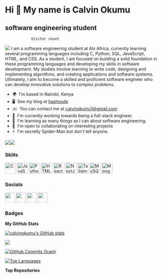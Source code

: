 Hi 👋 My name is Calvin Okumu 
=============================

software engineering student
----------------------------
                Visitor count
<img src="https://profile-counter.glitch.me/CalvinOkumu/count.svg" />
I am a software engineering student at Alx Africa, currently learning several programming languages including C, Python, SQL, JavaScript, HTML, and CSS. As a student, I am focused on building a solid foundation in these programming languages and developing my skills in software development. My studies involve learning to write code, designing and implementing algorithms, and creating applications and software systems. Ultimately, I aim to become a skilled and proficient software engineer who can develop innovative solutions to complex problems.

* 🌍  I'm based in Nairobi, Kenya
* 🖥️  See my blog at [hashnode](https://calvinokumu.hashnode.dev/)
* ✉️  You can contact me at [calvinokumu1@gmail.com](mailto:calvinokumu1@gmail.com)
* 🚀  I'm currently working towards being a full-stack engineer.
* 🧠  I'm learning as many things as I can about software engineering.
* 🤝  I'm open to collaborating on interesting projects
* ⚡  I'm secretly Spider-Man but don't tell anyone.

<a href="https://www.github.com/calvinokumu" target="_blank" rel="noreferrer"><img
src="https://img.shields.io/github/followers/calvinokumu?logo=github&style=for-the-badge&color=0891b2&labelColor=1c1917" /></a><a href="https://www.twitter.com/EngCalvinOkumu" target="_blank" rel="noreferrer"><img
src="https://img.shields.io/twitter/follow/EngCalvinOkumu?logo=twitter&style=for-the-badge&color=0891b2&labelColor=1c1917"
/></a>

### Skills


<p align="left">
<a href="https://docs.microsoft.com/en-us/cpp/?view=msvc-170" target="_blank" rel="noreferrer"><img src="https://raw.githubusercontent.com/danielcranney/readme-generator/main/public/icons/skills/c-colored.svg" width="36" height="36" alt="C" /></a>
<a href="https://developer.mozilla.org/en-US/docs/Web/JavaScript" target="_blank" rel="noreferrer"><img src="https://raw.githubusercontent.com/danielcranney/readme-generator/main/public/icons/skills/javascript-colored.svg" width="36" height="36" alt="JavaScript" /></a>
<a href="https://www.python.org/" target="_blank" rel="noreferrer"><img src="https://raw.githubusercontent.com/danielcranney/readme-generator/main/public/icons/skills/python-colored.svg" width="36" height="36" alt="Python" /></a>
<a href="https://developer.mozilla.org/en-US/docs/Glossary/HTML5" target="_blank" rel="noreferrer"><img src="https://raw.githubusercontent.com/danielcranney/readme-generator/main/public/icons/skills/html5-colored.svg" width="36" height="36" alt="HTML5" /></a>
<a href="https://reactjs.org/" target="_blank" rel="noreferrer"><img src="https://raw.githubusercontent.com/danielcranney/readme-generator/main/public/icons/skills/react-colored.svg" width="36" height="36" alt="React" /></a>
<a href="https://nextjs.org/docs" target="_blank" rel="noreferrer"><img src="https://raw.githubusercontent.com/danielcranney/readme-generator/main/public/icons/skills/nextjs-colored.svg" width="36" height="36" alt="NextJs" /></a>
<a href="https://tailwindcss.com/" target="_blank" rel="noreferrer"><img src="https://raw.githubusercontent.com/danielcranney/readme-generator/main/public/icons/skills/tailwindcss-colored.svg" width="36" height="36" alt="TailwindCSS" /></a>
<a href="https://www.mysql.com/" target="_blank" rel="noreferrer"><img src="https://raw.githubusercontent.com/danielcranney/readme-generator/main/public/icons/skills/mysql-colored.svg" width="36" height="36" alt="MySQL" /></a>
<a href="https://www.mongodb.com/" target="_blank" rel="noreferrer"><img src="https://raw.githubusercontent.com/danielcranney/readme-generator/main/public/icons/skills/mongodb-colored.svg" width="36" height="36" alt="MongoDB" /></a>
</p>


### Socials

<p align="left"> <a href="https://discord.com/users/calvinintech" target="_blank" rel="noreferrer"><img src="https://raw.githubusercontent.com/danielcranney/readme-generator/main/public/icons/socials/discord.svg" width="32" height="32" /></a> <a href="https://www.github.com/calvinokumu" target="_blank" rel="noreferrer"><img src="https://raw.githubusercontent.com/danielcranney/readme-generator/main/public/icons/socials/github.svg" width="32" height="32" /></a> <a href="https://www.linkedin.com/in/calvin-okumu-b99693194" target="_blank" rel="noreferrer"><img src="https://raw.githubusercontent.com/danielcranney/readme-generator/main/public/icons/socials/linkedin.svg" width="32" height="32" /></a> <a href="https://www.twitter.com/EngCalvinOkumu" target="_blank" rel="noreferrer"><img src="https://raw.githubusercontent.com/danielcranney/readme-generator/main/public/icons/socials/twitter.svg" width="32" height="32" /></a></p>

### Badges

<b>My GitHub Stats</b>

<a href="http://www.github.com/calvinokumu"><img src="https://github-readme-stats.vercel.app/api?username=calvinokumu&show_icons=true&hide=&count_private=true&title_color=a855f7&text_color=ffffff&icon_color=0891b2&bg_color=1c1917&hide_border=true&show_icons=true" alt="calvinokumu's GitHub stats" /></a>

<a href="http://www.github.com/calvinokumu"><img src="https://github-readme-streak-stats.herokuapp.com/?user=calvinokumu&stroke=ffffff&background=1c1917&ring=a855f7&fire=a855f7&currStreakNum=ffffff&currStreakLabel=a855f7&sideNums=ffffff&sideLabels=ffffff&dates=ffffff&hide_border=true" /></a>

<a href="http://www.github.com/calvinokumu"><img src="https://github-readme-activity-graph.cyclic.app/graph?username=calvinokumu&bg_color=1c1917&color=ffffff&line=0891b2&point=ffffff&area_color=1c1917&area=true&hide_border=true&custom_title=GitHub%20Commits%20Graph" alt="GitHub Commits Graph" /></a>

<a href="https://github.com/calvinokumu" align="left"><img src="https://github-readme-stats.vercel.app/api/top-langs/?username=calvinokumu&langs_count=10&title_color=a855f7&text_color=ffffff&icon_color=0891b2&bg_color=1c1917&hide_border=true&locale=en&custom_title=Top%20%Languages" alt="Top Languages" /></a>

<b>Top Repositories</b>

<div width="100%" align="center"></div><br /><br /><br /><br /><br /><br /><br />
                          
                     
